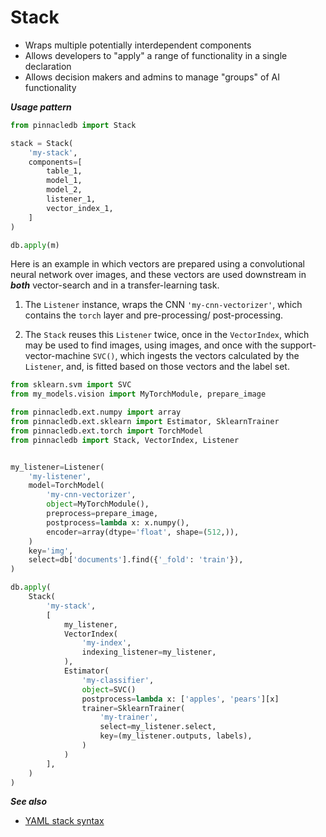 # Stack

- Wraps multiple potentially interdependent components
- Allows developers to "apply" a range of functionality in a single declaration
- Allows decision makers and admins to manage "groups" of AI functionality

***Usage pattern***

```python
from pinnacledb import Stack

stack = Stack(
    'my-stack',
    components=[
        table_1,
        model_1,
        model_2,
        listener_1,
        vector_index_1,
    ]
)

db.apply(m)
```


Here is an example in which vectors are prepared using a 
convolutional neural network over images, 
and these vectors are used downstream in ***both***
vector-search and in a transfer-learning task.

1. The `Listener` instance, wraps the CNN `'my-cnn-vectorizer'`,
which contains the `torch` layer and pre-processing/ post-processing.

2. The `Stack` reuses this `Listener` twice, once in the `VectorIndex`,
which may be used to find images, using images,
and once with the support-vector-machine `SVC()`, which ingests 
the vectors calculated by the `Listener`, and, is fitted
based on those vectors and the label set.

```python
from sklearn.svm import SVC
from my_models.vision import MyTorchModule, prepare_image

from pinnacledb.ext.numpy import array
from pinnacledb.ext.sklearn import Estimator, SklearnTrainer
from pinnacledb.ext.torch import TorchModel
from pinnacledb import Stack, VectorIndex, Listener


my_listener=Listener(
    'my-listener',
    model=TorchModel(
        'my-cnn-vectorizer',
        object=MyTorchModule(),
        preprocess=prepare_image,
        postprocess=lambda x: x.numpy(),
        encoder=array(dtype='float', shape=(512,)),
    )
    key='img',
    select=db['documents'].find({'_fold': 'train'}),
)

db.apply(
    Stack(
        'my-stack',
        [
            my_listener,
            VectorIndex(
                'my-index',
                indexing_listener=my_listener,
            ),
            Estimator(
                'my-classifier',
                object=SVC()
                postprocess=lambda x: ['apples', 'pears'][x]
                trainer=SklearnTrainer(
                    'my-trainer',
                    select=my_listener.select,
                    key=(my_listener.outputs, labels),
                )
            )
        ],
    )
)
```

***See also***

- [YAML stack syntax](../production/yaml_formalism.md)